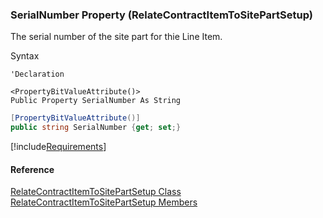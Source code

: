 ﻿### SerialNumber Property (RelateContractItemToSitePartSetup)

The serial number of the site part for thie Line Item.

Syntax

```vbnet
'Declaration

<PropertyBitValueAttribute()>
Public Property SerialNumber As String
```

```csharp
[PropertyBitValueAttribute()]
public string SerialNumber {get; set;}
```

[!include[Requirements](../partials/requirements.md)]

#### Reference

[RelateContractItemToSitePartSetup Class](FChoice.Toolkits.Clarify~FChoice.Toolkits.Clarify.Contracts.RelateContractItemToSitePartSetup.md)  
[RelateContractItemToSitePartSetup Members](FChoice.Toolkits.Clarify~FChoice.Toolkits.Clarify.Contracts.RelateContractItemToSitePartSetup_members.md)